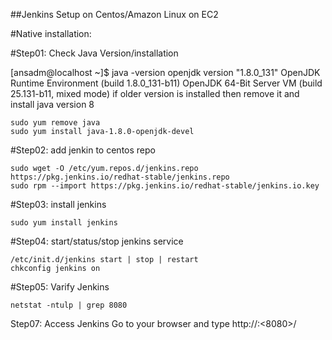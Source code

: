 ##Jenkins Setup on Centos/Amazon Linux on EC2

#Native installation:

#Step01: Check Java Version/installation

[ansadm@localhost ~]$ java -version
openjdk version "1.8.0_131"
OpenJDK Runtime Environment (build 1.8.0_131-b11)
OpenJDK 64-Bit Server VM (build 25.131-b11, mixed mode)
if older version is installed then remove it and install java version 8

```
sudo yum remove java
sudo yum install java-1.8.0-openjdk-devel
```
#Step02: add jenkin to centos repo

```
sudo wget -O /etc/yum.repos.d/jenkins.repo https://pkg.jenkins.io/redhat-stable/jenkins.repo
sudo rpm --import https://pkg.jenkins.io/redhat-stable/jenkins.io.key
```
#Step03: install jenkins

```
sudo yum install jenkins
```
#Step04: start/status/stop jenkins service

```
/etc/init.d/jenkins start | stop | restart
chkconfig jenkins on
```
#Step05: Varify Jenkins
```
netstat -ntulp | grep 8080
```

Step07: Access Jenkins
Go to your browser and type http://<ipaddress>:<8080>/